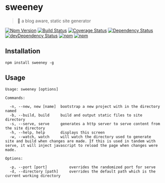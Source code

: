 # sweeney

> 💈 a blog aware, static site generator

[![Npm Version](https://img.shields.io/npm/v/sweeney.svg)](https://www.npmjs.com/package/sweeney)
[![Build Status](https://travis-ci.org/gabrielcsapo/sweeney.svg?branch=master)](https://travis-ci.org/gabrielcsapo/sweeney)
[![Coverage Status](https://lcov-server.gabrielcsapo.com/badge/github%2Ecom/gabrielcsapo/sweeney.svg)](https://lcov-server.gabrielcsapo.com/coverage/github%2Ecom/gabrielcsapo/sweeney)
[![Dependency Status](https://starbuck.gabrielcsapo.com/badge/github/gabrielcsapo/sweeney/status.svg)](https://starbuck.gabrielcsapo.com/github/gabrielcsapo/sweeney)
[![devDependency Status](https://starbuck.gabrielcsapo.com/badge/github/gabrielcsapo/sweeney/dev-status.svg)](https://starbuck.gabrielcsapo.com/github/gabrielcsapo/sweeney#info=devDependencies)
[![npm](https://img.shields.io/npm/dt/sweeney.svg)]()
[![npm](https://img.shields.io/npm/dm/sweeney.svg)]()

## Installation

```
npm install sweeney -g
```

## Usage

```
Usage: sweeney [options]

Commands:

  -n, --new, new [name]  bootstrap a new project with in the directory named
  -b, --build, build     build and output static files to site directory
  -s, --serve, serve     generates a http server to serve content from the site directory
  -h, --help, help       displays this screen
  -w, --watch, watch     will watch the directory used to generate site and build when changes are made. If this is used in tandem with serve, it will inject javascript to reload the page when changes were made.

Options:

  -p, --port [port]          overrides the randomized port for serve
  -d, --directory [path]     overrides the default path which is the current working directory
```

